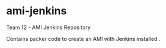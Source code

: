 # ami-jenkins

Team 12 - AMI Jenkins Repository

Contains packer code to create an AMI with Jenkins installed . 
